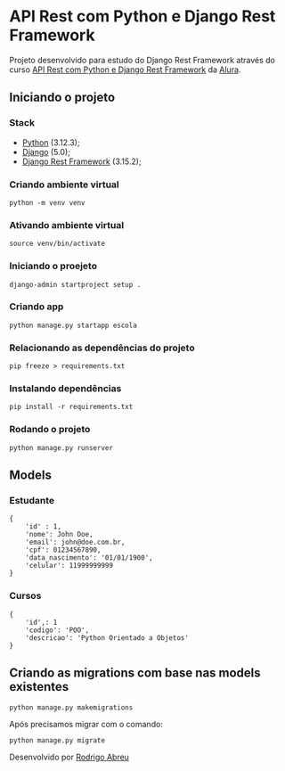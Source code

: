 # API Rest com Python e Django Rest Framework

Projeto desenvolvido para estudo do Django Rest Framework através do curso [API Rest com Python e Django Rest Framework](https://cursos.alura.com.br/course/django-rest-framework-construindo-apis-restful-zero) da [Alura](https://www.alura.com.br/).

## Iniciando o projeto

### Stack

- [Python](https://www.python.org/) (3.12.3);
- [Django](https://www.djangoproject.com/) (5.0);
- [Django Rest Framework](https://www.django-rest-framework.org/) (3.15.2);

### Criando ambiente virtual

```
python -m venv venv
```

### Ativando ambiente virtual

```
source venv/bin/activate
```

### Iniciando o proejeto

```
django-admin startproject setup .
```

### Criando app

```
python manage.py startapp escola
```

### Relacionando as dependências do projeto

```
pip freeze > requirements.txt
```

### Instalando dependências

```
pip install -r requirements.txt
```

### Rodando o projeto

```
python manage.py runserver
```

## Models

### Estudante

```
{
    'id' : 1,
    'nome': John Doe,
    'email': john@doe.com.br,
    'cpf': 01234567890,
    'data_nascimento': '01/01/1900',
    'celular': 11999999999
}
```

### Cursos

```
{
    'id',: 1
    'codigo': 'POO',
    'descricao': 'Python Orientado a Objetos'
}
```

## Criando as migrations com base nas models existentes

```
python manage.py makemigrations
```

Após precisamos migrar com o comando:

```
python manage.py migrate
```

Desenvolvido por [Rodrigo Abreu](https://github.com/rodrigodabreu)
